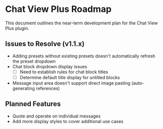 # Chat View Plus Roadmap

This document outlines the near-term development plan for the Chat View Plus plugin.

## Issues to Resolve (v1.1.x)

- Adding presets without existing presets doesn't automatically refresh the preset dropdown
- Chat block dropdown display issues
  - [ ] Need to establish rules for chat block titles
  - [ ] Determine default title display for untitled blocks
- Message input area doesn't support direct image pasting (auto-generating references)

## Planned Features

- Quote and operate on individual messages
- Add more display styles to cover additional use cases 